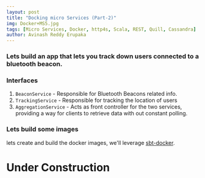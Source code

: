 ```yaml
---
layout: post
title: "Docking micro Services (Part-2)"
img: Docker+MS5.jpg
tags: [Micro Services, Docker, http4s, Scala, REST, Quill, Cassandra]
author: Avinash Reddy Erupaka
---
```


### Lets build an app that lets you track down users connected to a bluetooth beacon.

### Interfaces

1. `BeaconService` - Responsible for Bluetooth Beacons related info.
2. `TrackingService` -  Responsible for tracking the location of users
3. `AggregationService` - Acts as front controller for the two services, providing a way for clients to retrieve data with out constant polling.

### Lets build some images

lets create and build the docker images, we'll leverage [sbt-docker](https://github.com/marcuslonnberg/sbt-docker).

# Under Construction
